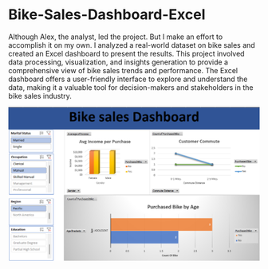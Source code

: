 # Bike-Sales-Dashboard-Excel

Although Alex, the analyst, led the project. But I make an effort to accomplish it on my own.
I analyzed a real-world dataset on bike sales and created an Excel dashboard to present the results. This project involved data processing, visualization, and insights generation to provide a comprehensive view of bike sales trends and performance. The Excel dashboard offers a user-friendly interface to explore and understand the data, making it a valuable tool for decision-makers and stakeholders in the bike sales industry.


![Alt Text](https://github.com/RobinMillford/Bike-Sales-Dashboard-Excel/blob/main/dashboard.png)

